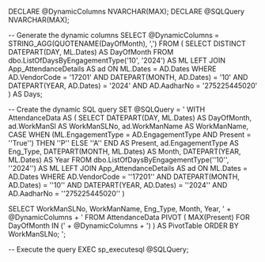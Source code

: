 DECLARE @DynamicColumns NVARCHAR(MAX);
DECLARE @SQLQuery NVARCHAR(MAX);

-- Generate the dynamic columns
SELECT @DynamicColumns = STRING_AGG(QUOTENAME(DayOfMonth), ',')
FROM (
    SELECT DISTINCT DATEPART(DAY, ML.Dates) AS DayOfMonth
    FROM dbo.ListOfDaysByEngagementType('10', '2024') AS ML
    LEFT JOIN App_AttendanceDetails AS ad ON ML.Dates = AD.Dates
    WHERE AD.VendorCode = '17201'
        AND DATEPART(MONTH, AD.Dates) = '10'
        AND DATEPART(YEAR, AD.Dates) = '2024'
        AND AD.AadharNo = '275225445020'
) AS Days;

-- Create the dynamic SQL query
SET @SQLQuery = '
WITH AttendanceData AS (
    SELECT 
        DATEPART(DAY, ML.Dates) AS DayOfMonth,
        ad.WorkManSl AS WorkManSLNo,
        ad.WorkManName AS WorkManName,
        CASE 
            WHEN (ML.EngagementType = AD.EngagementType AND Present = ''True'') THEN ''P''
            ELSE ''A''
        END AS Present,
        ad.EngagementType AS Eng_Type,
        DATEPART(MONTH, ML.Dates) AS Month,
        DATEPART(YEAR, ML.Dates) AS Year
    FROM dbo.ListOfDaysByEngagementType(''10'', ''2024'') AS ML
    LEFT JOIN App_AttendanceDetails AS ad ON ML.Dates = AD.Dates
    WHERE AD.VendorCode = ''17201''
        AND DATEPART(MONTH, AD.Dates) = ''10''
        AND DATEPART(YEAR, AD.Dates) = ''2024''
        AND AD.AadharNo = ''275225445020''
)

SELECT 
    WorkManSLNo, 
    WorkManName, 
    Eng_Type,
    Month,
    Year,
    ' + @DynamicColumns + '
FROM AttendanceData
PIVOT (
    MAX(Present) FOR DayOfMonth IN (' + @DynamicColumns + ')
) AS PivotTable
ORDER BY WorkManSLNo;
';

-- Execute the query
EXEC sp_executesql @SQLQuery;
